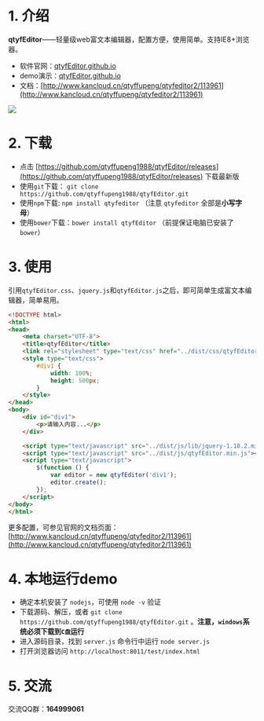 
# 1. 介绍

**qtyfEditor**——轻量级web富文本编辑器，配置方便，使用简单</b>。支持IE8+浏览器。

* 软件官网：[qtyfEditor.github.io](http://qtyfeditor.github.io/)
* demo演示：[qtyfEditor.github.io](http://qtyfeditor.github.io/)
* 文档：[http://www.kancloud.cn/qtyffupeng/qtyfeditor2/113961](http://www.kancloud.cn/qtyffupeng/qtyfeditor2/113961)

![](http://images2015.cnblogs.com/blog/138012/201509/138012-20150910004209122-1645253022.png)

# 2. 下载

 - 点击 [https://github.com/qtyffupeng1988/qtyfEditor/releases](https://github.com/qtyffupeng1988/qtyfEditor/releases) 下载最新版
 - 使用`git`下载： `git clone https://github.com/qtyffupeng1988/qtyfEditor.git`
 - 使用`npm`下载: `npm install qtyfeditor` （注意 `qtyfeditor` 全部是**小写字母**）
 - 使用`bower`下载：`bower install qtyfEditor` （前提保证电脑已安装了`bower`）

# 3. 使用

引用`qtyfEditor.css`、`jquery.js`和`qtyfEditor.js`之后，即可简单生成富文本编辑器，简单易用。
```html
<!DOCTYPE html>
<html>
<head>
    <meta charset="UTF-8">
    <title>qtyfEditor</title>
    <link rel="stylesheet" type="text/css" href="../dist/css/qtyfEditor.min.css">
    <style type="text/css">
        #div1 {
            width: 100%;
            height: 500px;
        }
    </style>
</head>
<body>
    <div id="div1">
        <p>请输入内容...</p>
    </div>

    <script type="text/javascript" src="../dist/js/lib/jquery-1.10.2.min.js"></script>
    <script type="text/javascript" src="../dist/js/qtyfEditor.min.js"></script>
    <script type="text/javascript">
        $(function () {
            var editor = new qtyfEditor('div1');
            editor.create();
        });
    </script>
</body>
</html>
```

更多配置，可参见官网的文档页面：[http://www.kancloud.cn/qtyffupeng/qtyfeditor2/113961](http://www.kancloud.cn/qtyffupeng/qtyfeditor2/113961)

# 4. 本地运行demo

 - 确定本机安装了 `nodejs`，可使用 `node -v` 验证
 - 下载源码、解压，或者 `git clone https://github.com/qtyffupeng1988/qtyfEditor.git` 。**注意，`windows`系统必须下载到`C盘`运行**
 - 进入源码目录，找到 `server.js` 命令行中运行 `node server.js`
 - 打开浏览器访问 `http://localhost:8011/test/index.html`

# 5. 交流

交流QQ群：**164999061**

